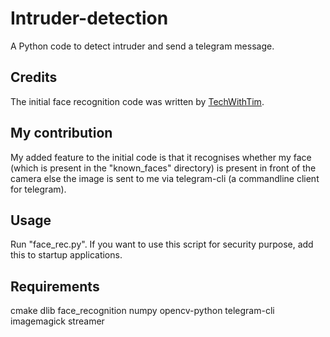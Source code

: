 # Intruder-detection
A Python code to detect intruder and send a telegram message. 

## Credits
The initial face recognition code was written by [TechWithTim](https://github.com/techwithtim/Face-Recognition).

## My contribution
My added feature to the initial code is that it recognises whether my face (which is present in the "known_faces" directory) is present in front of the camera else the image is sent to me via telegram-cli (a commandline client for telegram). 

## Usage
Run "face_rec.py". If you want to use this script for security purpose, add this to startup applications.

## Requirements
cmake
dlib
face_recognition
numpy
opencv-python
telegram-cli
imagemagick
streamer